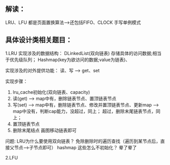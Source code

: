 ## 解读：
LRU、LFU 都是页面置换算法——>还包括FIFO、CLOCK
手写单例模式



## 具体设计类相关题目：
1.LRU
实现涉及的数据结构：
DLinkedList(双向链表)  存储具体的访问数据;相当于优先级队列；
Hashmap(key为欲访问的数据;value为链表)、

实现涉及的对外提供功能：
读、写 ——> get、set

实现步骤：
1. lru_cache初始化(双向链表、capacity)
2. 读(get) ——> map中有，删除链表节点、置顶链表节点
3. 写(set) ——> map中有，删除链表节点、修改并置顶链表节点、更新map
          ——> map中没有，判断cap能力，没超过，同上；
                                    超过，删除末尾链表节点，同上；
4. 置顶链表节点
5. 删除末尾结点   画图移动链表即可

问题:
LRU为什么要使用双向链表？
免除删除时的遍历查找（遍历到某节点后，直接父节点——>子节点即可）
hashmap 这些怎么不初始化？
晕了晕了

2.LFU



